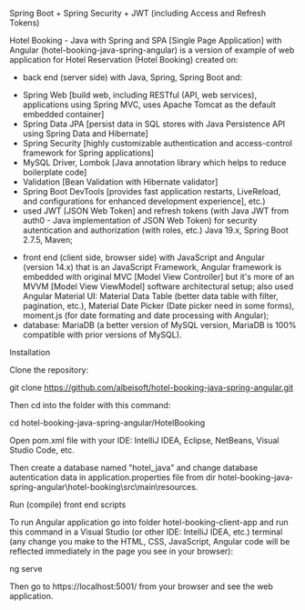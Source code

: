 Spring Boot + Spring Security + JWT (including Access and Refresh Tokens)

Hotel Booking - Java with Spring and SPA [Single Page Application] with Angular (hotel-booking-java-spring-angular) is a version of example of web application for Hotel Reservation (Hotel Booking) created on:
- back end (server side) with Java, Spring, Spring Boot and:
* Spring Web [build web, including RESTful (API, web services), applications using Spring MVC, uses Apache Tomcat as the default embedded container] 
* Spring Data JPA [persist data in SQL stores with Java Persistence API using Spring Data and Hibernate]
* Spring Security [highly customizable authentication and access-control framework for Spring applications]
* MySQL Driver, Lombok [Java annotation library which helps to reduce boilerplate code]
* Validation [Bean Validation with Hibernate validator]
* Spring Boot DevTools [provides fast application restarts, LiveReload, and configurations for enhanced development experience], etc.)
* used JWT [JSON Web Token] and refresh tokens (with Java JWT from auth0 - Java implementation of JSON Web Token) for security autentication and authorization (with roles, etc.)
Java 19.x, Spring Boot 2.7.5, Maven;
- front end (client side, browser side) with JavaScript and Angular (version 14.x) that is an JavaScript Framework, Angular framework is embedded with original MVC [Model View Controller] but it's more of an MVVM [Model View ViewModel] software architectural setup; also used Angular Material UI: Material Data Table (better data table with filter, pagination, etc.), Material Date Picker (Date picker need in some forms), moment.js (for date formating and date processing with Angular);
- database: MariaDB (a better version of MySQL version, MariaDB is 100% compatible with prior versions of MySQL). 

Installation

Clone the repository:

git clone https://github.com/albeisoft/hotel-booking-java-spring-angular.git

Then cd into the folder with this command:

cd hotel-booking-java-spring-angular/HotelBooking

Open pom.xml file with your IDE: IntelliJ IDEA, Eclipse, NetBeans, Visual Studio Code, etc. 

Then create a database named "hotel_java" and change database autentication data in application.properties file from dir hotel-booking-java-spring-angular\hotel-booking\src\main\resources.

Run (compile) front end scripts

To run Angular application go into folder hotel-booking-client-app and run this command in a Visual Studio (or other IDE: IntelliJ IDEA, etc.) terminal (any change you make to the HTML, CSS, JavaScript, Angular code will be reflected immediately in the page you see in your browser):

ng serve

Then go to https://localhost:5001/ from your browser and see the web application.
